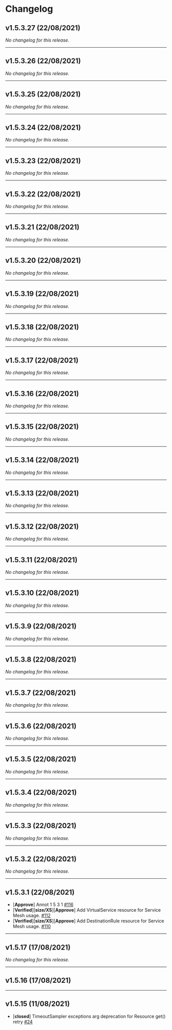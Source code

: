 # Changelog

## v1.5.3.27 (22/08/2021)
*No changelog for this release.*

---

## v1.5.3.26 (22/08/2021)
*No changelog for this release.*

---

## v1.5.3.25 (22/08/2021)
*No changelog for this release.*

---

## v1.5.3.24 (22/08/2021)
*No changelog for this release.*

---

## v1.5.3.23 (22/08/2021)
*No changelog for this release.*

---

## v1.5.3.22 (22/08/2021)
*No changelog for this release.*

---

## v1.5.3.21 (22/08/2021)
*No changelog for this release.*

---

## v1.5.3.20 (22/08/2021)
*No changelog for this release.*

---

## v1.5.3.19 (22/08/2021)
*No changelog for this release.*

---

## v1.5.3.18 (22/08/2021)
*No changelog for this release.*

---

## v1.5.3.17 (22/08/2021)
*No changelog for this release.*

---

## v1.5.3.16 (22/08/2021)
*No changelog for this release.*

---

## v1.5.3.15 (22/08/2021)
*No changelog for this release.*

---

## v1.5.3.14 (22/08/2021)
*No changelog for this release.*

---

## v1.5.3.13 (22/08/2021)
*No changelog for this release.*

---

## v1.5.3.12 (22/08/2021)
*No changelog for this release.*

---

## v1.5.3.11 (22/08/2021)
*No changelog for this release.*

---

## v1.5.3.10 (22/08/2021)
*No changelog for this release.*

---

## v1.5.3.9 (22/08/2021)
*No changelog for this release.*

---

## v1.5.3.8 (22/08/2021)
*No changelog for this release.*

---

## v1.5.3.7 (22/08/2021)
*No changelog for this release.*

---

## v1.5.3.6 (22/08/2021)
*No changelog for this release.*

---

## v1.5.3.5 (22/08/2021)
*No changelog for this release.*

---

## v1.5.3.4 (22/08/2021)
*No changelog for this release.*

---

## v1.5.3.3 (22/08/2021)
*No changelog for this release.*

---

## v1.5.3.2 (22/08/2021)
*No changelog for this release.*

---

## v1.5.3.1 (22/08/2021)
- [**Approve**] Annot 1 5 3 1 [#116](https://github.com/RedHatQE/openshift-python-wrapper/pull/116)
- [**Verified**][**size/XS**][**Approve**] Add VirtualService resource for Service Mesh usage. [#112](https://github.com/RedHatQE/openshift-python-wrapper/pull/112)
- [**Verified**][**size/XS**][**Approve**] Add DestinationRule resource for Service Mesh usage. [#110](https://github.com/RedHatQE/openshift-python-wrapper/pull/110)

---

## v1.5.17 (17/08/2021)
*No changelog for this release.*

---

## v1.5.16 (17/08/2021)

---

## v1.5.15 (11/08/2021)
- [**closed**] TimeoutSampler exceptions arg deprecation for Resource get() retry [#24](https://github.com/RedHatQE/openshift-python-wrapper/pull/24)
